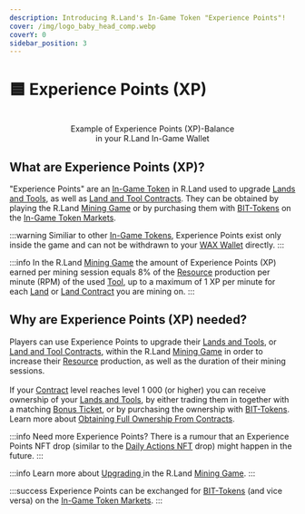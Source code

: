 ```yaml
---
description: Introducing R.Land's In-Game Token "Experience Points"!
cover: /img/logo_baby_head_comp.webp
coverY: 0
sidebar_position: 3
---
```


# 🟦 Experience Points (XP)

<center><img src="/img/XP Balance.PNG" alt="" /><figcaption><p>Example of Experience Points (XP)-Balance <br/>in your R.Land In-Game Wallet</p></figcaption></center>

## What are Experience Points (XP)?

"Experience Points" are an [In-Game Token](/in-game-token-markets) in R.Land used to upgrade [Lands and Tools](//nfts/lands-and-tools), as well as [Land and Tool Contracts](//nfts/land-and-tool-contracts). They can be obtained by playing the R.Land [Mining Game](//gaming/r.land-mining-game/) or by purchasing them with [BIT-Tokens](/bit-token) on the [In-Game Token Markets](/in-game-token-markets).

:::warning
Similiar to other [In-Game Tokens](./), Experience Points exist only inside the game and can not be withdrawn to your [WAX Wallet](//essentials/r.land-in-game-wallet-vs.-wax-wallet) directly.
:::

:::info
In the R.Land [Mining Game](//gaming/r.land-mining-game/) the amount of Experience Points (XP) earned per mining session equals 8% of the [Resource](broken-reference) production per minute (RPM) of the used [Tool](//nfts/lands-and-tools), up to a maximum of 1 XP per minute for each [Land](broken-reference) or [Land Contract](//nfts/land-and-tool-contracts) you are mining on.
:::

## Why are Experience Points (XP) needed?

Players can use Experience Points to upgrade their [Lands and Tools](//nfts/lands-and-tools), or [Land and Tool Contracts](//nfts/land-and-tool-contracts), within the R.Land [Mining Game](//gaming/r.land-mining-game/) in order to increase their [Resource](resources-alloy-circuit-pixel-rgas) production, as well as the duration of their mining sessions. \
\
If your [Contract](//nfts/land-and-tool-contracts) level reaches level 1 000 (or higher) you can receive ownership of your [Lands and Tools](//nfts/lands-and-tools), by either trading them in together with a matching [Bonus Ticket](//nfts/tickets.md#land-and-tool-bonus-tickets), or by purchasing the ownership with [BIT-Tokens](/bit-token). Learn more about [Obtaining Full Ownership From Contracts](//nfts/land-and-tool-contracts.md#obtaining-full-ownership-from-contracts).

:::info
Need more Experience Points? There is a rumour that an Experience Points NFT drop (similar to the [Daily Actions NFT](//nfts/daily-actions-nfts) drop) might happen in the future.
:::

:::info
Learn more about [Upgrading ](//gaming/r.land-mining-game/upgrading)in the R.Land [Mining Game](//gaming/r.land-mining-game/).
:::

:::success
Experience Points can be exchanged for [BIT-Tokens](/bit-token) (and vice versa) on the [In-Game Token Markets](/in-game-token-markets).&#x20;
:::

